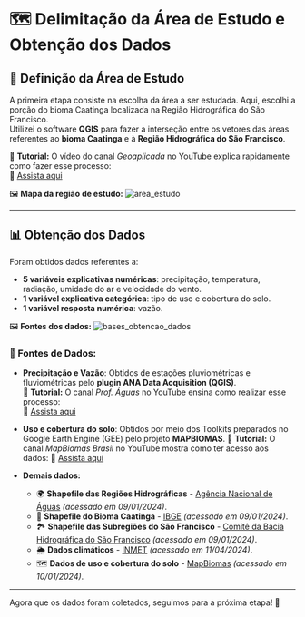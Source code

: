 # 🗺️ Delimitação da Área de Estudo e Obtenção dos Dados

## 📌 Definição da Área de Estudo
A primeira etapa consiste na escolha da área a ser estudada. Aqui, escolhi a porção do bioma Caatinga localizada na Região Hidrográfica do São Francisco.  
Utilizei o software **QGIS** para fazer a interseção entre os vetores das áreas referentes ao **bioma Caatinga** e à **Região Hidrográfica do São Francisco**.  

🎥 **Tutorial:** O vídeo do canal *Geoaplicada* no YouTube explica rapidamente como fazer esse processo:  
🔗 [Assista aqui](https://www.youtube.com/watch?v=xCaDnaDI3zw)  

🖼️ **Mapa da região de estudo:**
![area_estudo](https://github.com/user-attachments/assets/aa7bd2ff-8e35-49ac-a42e-7c0f7a8f3a8a)

---

## 📊 Obtenção dos Dados
Foram obtidos dados referentes a:
- **5 variáveis explicativas numéricas**: precipitação, temperatura, radiação, umidade do ar e velocidade do vento.
- **1 variável explicativa categórica**: tipo de uso e cobertura do solo.
- **1 variável resposta numérica**: vazão.

🖼️ **Fontes dos dados:**
![bases_obtencao_dados](https://github.com/user-attachments/assets/2c739667-ad51-4db1-81a2-353fb3cf028d)

### 🔹 Fontes de Dados:
- **Precipitação e Vazão**: Obtidos de estações pluviométricas e fluviométricas pelo **plugin ANA Data Acquisition (QGIS)**.  
🎥 **Tutorial:** O canal *Prof. Águas* no YouTube ensina como realizar esse processo:  
🔗 [Assista aqui](https://www.youtube.com/watch?v=G-KgiA3Bk8Y)

- **Uso e cobertura do solo**: Obtidos por meio dos Toolkits preparados no Google Earth Engine (GEE) pelo projeto **MAPBIOMAS**.
🎥 **Tutorial:** O canal *MapBiomas Brasil* no YouTube mostra como ter acesso aos dados:
🔗 [Assista aqui](https://www.youtube.com/watch?v=OBqaoSuLGbk&t=343s)

- **Demais dados:**
  - 🌍 **Shapefile das Regiões Hidrográficas** - [Agência Nacional de Águas](https://metadados.snirh.gov.br/geonetwork/srv/api/records/0574947a-2c5b-48d2-96a4-b07c4702bbab) *(acessado em 09/01/2024)*.
  - 🌱 **Shapefile do Bioma Caatinga** - [IBGE](https://www.ibge.gov.br/geociencias/cartas-e-mapas/informacoes-ambientais/15842-biomas.html?edicao=25799&t=acesso-ao-produto) *(acessado em 09/01/2024)*.
  - 🏞️ **Shapefile das Subregiões do São Francisco** - [Comitê da Bacia Hidrográfica do São Francisco](https://siga.cbhsaofrancisco.org.br/sfmap/#) *(acessado em 09/01/2024)*.
  - 🌦️ **Dados climáticos** - [INMET](https://portal.inmet.gov.br/dadoshistoricos) *(acessado em 11/04/2024)*.
  - 🗺️ **Dados de uso e cobertura do solo** - [MapBiomas](https://brasil.mapbiomas.org/) *(acessado em 10/01/2024)*.

---
Agora que os dados foram coletados, seguimos para a próxima etapa! 🚀


